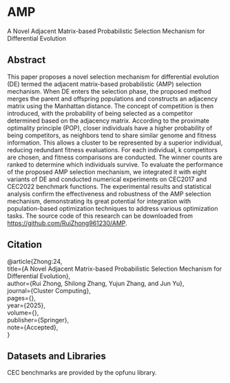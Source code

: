 # AMP
A Novel Adjacent Matrix-based Probabilistic Selection Mechanism for Differential Evolution

## Abstract
This paper proposes a novel selection mechanism for differential evolution (DE) termed the adjacent matrix-based probabilistic (AMP) selection mechanism. When DE enters the selection phase, the proposed method merges the parent and offspring populations and constructs an adjacency matrix using the Manhattan distance. The concept of competition is then introduced, with the probability of being selected as a competitor determined based on the adjacency matrix. According to the proximate optimality principle (POP), closer individuals have a higher probability of being competitors, as neighbors tend to share similar genome and fitness information. This allows a cluster to be represented by a superior individual, reducing redundant fitness evaluations. For each individual, k competitors are chosen, and fitness comparisons are conducted. The winner counts are ranked to determine which individuals survive. To evaluate the performance of the proposed AMP selection mechanism, we integrated it with eight variants of DE and conducted numerical experiments on CEC2017 and CEC2022 benchmark functions. The experimental results and statistical analysis confirm the effectiveness and robustness of the AMP selection mechanism, demonstrating its great potential for integration with population-based optimization techniques to address various optimization tasks. The source code of this research can be downloaded from https://github.com/RuiZhong961230/AMP.

## Citation
@article{Zhong:24,  
title={A Novel Adjacent Matrix-based Probabilistic Selection Mechanism for Differential Evolution},  
author={Rui Zhong, Shilong Zhang, Yujun Zhang, and Jun Yu},  
journal={Cluster Computing},  
pages={},  
year={2025},  
volume={},  
publisher={Springer},  
note={Accepted},  
}  

## Datasets and Libraries
CEC benchmarks are provided by the opfunu library.
